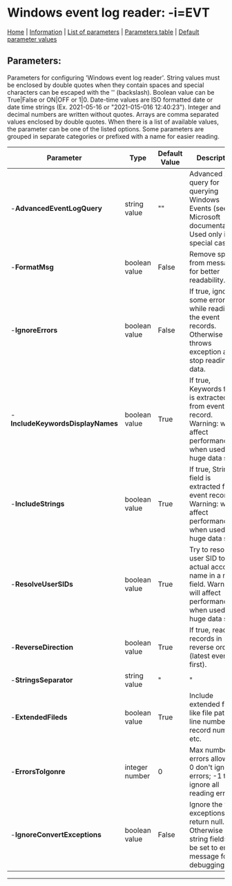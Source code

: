 # Windows event log reader: -i=EVT

[Home](../README.MD) | [Information](evt_info.md) | [List of parameters](evt_parameters_list.md) | [Parameters table](evt_parameters_table.md) |  [Default parameter values](evt_parameters_defaults.md)

## Parameters:
Parameters for configuring 'Windows event log reader'. String values must be enclosed by double quotes when
they contain spaces and special characters can be escaped with the '\' (backslash). Boolean value can be
True|False or ON|OFF or 1|0. Date-time values are ISO formatted date or date time strings (Ex. 2021-05-16 or
"2021-015-016 12:40:23"). Integer and decimal numbers are written without quotes. Arrays are comma separated
values enclosed by double quotes. When there is a list of available values, the parameter can be one of the
listed options. Some parameters are grouped in separate categories or prefixed with a name for easier reading.

 Parameter                        | Type           | Default Value | Description                                                                                                                   | Category       
 -------------------------------- | -------------- | ------------- | ----------------------------------------------------------------------------------------------------------------------------- | --------------- 
 -**AdvancedEventLogQuery**       | string value   | ""            | Advanced XML query for querying Windows Events (see Microsoft documentation). Used only in special cases.                     |                
 -**FormatMsg**                   | boolean value  | False         | Remove spaces from message for better readability.                                                                            |                
 -**IgnoreErrors**                | boolean value  | False         | If true, ignores some errors while reading the event records. Otherwise throws exception and stop reading data.               |                
 -**IncludeKeywordsDisplayNames** | boolean value  | True          | If true, Keywords field is extracted from event record. Warning: will affect performance when used on a huge data set.        |                
 -**IncludeStrings**              | boolean value  | True          | If true, Strings field is extracted from event record. Warning: will affect performance when used on a huge data set.         |                
 -**ResolveUserSIDs**             | boolean value  | True          | Try to resolve user SID to actual account name in a new field. Warning: will affect performance when used on a huge data set. |                
 -**ReverseDirection**            | boolean value  | True          | If true, read records in reverse order (latest events first).                                                                 |                
 -**StringsSeparator**            | string value   | "|"           |                                                                                                                               |                
 -**ExtendedFileds**              | boolean value  | True          | Include extended fields like file path, line number, record number, etc.                                                      | Record fields. 
 -**ErrorsToIgonre**              | integer number | 0             | Max number of errors allowed. 0 don't ignore errors; -1 to ignore all reading errors.                                         | Error handling.
 -**IgnoreConvertExceptions**     | boolean value  | False         | Ignore the value exceptions and return null. Otherwise string fields will be set to error message for debugging.              | Error handling.

------------------------------------------------------------

